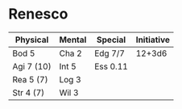 Renesco
=======

| Physical | Mental | Special | Initiative |
|----------|--------|---------|------------|
|Bod 5     | Cha 2  | Edg 7/7 | 12+3d6     |
|Agi 7 (10)| Int 5  | Ess 0.11|            |
|Rea 5 (7) | Log 3  |         |            |
|Str 4 (7) | Wil 3  |         |            |
